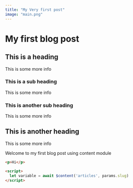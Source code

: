 ```yaml
---
title: "My Very first post"
image: "main.png"
---
```


# My first blog post

## This is a heading

This is some more info

### This is a sub heading

This is some more info

### This is another sub heading

This is some more info

## This is another heading

This is some more info

Welcome to my first blog post using content module

```html
<p>Hi</p>

<script>
  let variable = await $content('articles', params.slug)
</script>
```

